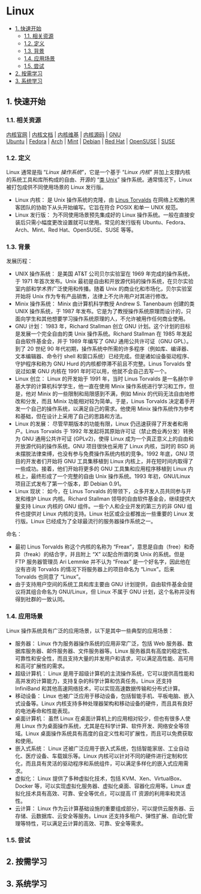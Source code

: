 # Linux<!-- omit in toc -->

- [1. 快速开始](#1-快速开始)
  - [1.1. 相关资源](#11-相关资源)
  - [1.2. 定义](#12-定义)
  - [1.3. 背景](#13-背景)
  - [1.4. 应用场景](#14-应用场景)
  - [1.5. 尝试](#15-尝试)
- [2. 按需学习](#2-按需学习)
- [3. 系统学习](#3-系统学习)

## 1. 快速开始

### 1.1. 相关资源

[内核官网](https://www.kernel.org/) | [内核文档](https://docs.kernel.org) | [内核维基](https://www.wiki.kernel.org) | [内核源码](https://github.com/torvalds/linux) | [GNU](https://www.gnu.org)  
[Ubuntu](https://ubuntu.com/) | [Fedora](https://fedoraproject.org/) | [Arch](https://archlinux.org/) | [Mint](https://linuxmint.com/) | [Debian](https://www.debian.org/) | [Red Hat](https://www.redhat.com/) | [OpenSUSE](https://www.opensuse.org/) | [SUSE](https://www.suse.com/)

### 1.2. 定义

Linux 通常是指 “_Linux 操作系统_”，它是一个基于 “_Linux 内核_” 并加上支撑内核的系统工具和库所构成的自由、开源的 “[类 Unix](../../../glossary/类Unix操作系统.md)” 操作系统。通常情况下，Linux 被打包成供不同使用场景的 Linux 发行版。

- Linux 内核： 是 Unix 操作系统的克隆，由 [Linus Torvalds](https://github.com/torvalds) 在网络上松散的黑客团队的协助下从头开始编写。它旨在符合 POSIX 和单一 UNIX 规范。
- Linux 发行版： 为不同使用场景预先集成好的 Linux 操作系统。一般在直接安装后只需小幅度更改设置就可以使用。常见的发行版有 Ubuntu、Fedora、Arch、Mint、Red Hat、OpenSUSE、SUSE 等等。

### 1.3. 背景

发展历程：

- UNIX 操作系统： 是美国 AT&T 公司贝尔实验室在 1969 年完成的操作系统，于 1971 年首次发布。Unix 最初是自由和开放源代码的操作系统，在贝尔实验室内部和学术界广泛使用和传播。随着 Unix 的商业化和市场化，贝尔实验室开始将 Unix 作为专有产品销售，法律上不允许用户对其进行修改。
- Minix 操作系统： Minix 由计算机科学教授 Andrew S. Tanenbaum 创建的类 UNIX 操作系统，于 1987 年发布。它是为了教授操作系统原理而设计的，只面向学生和其他想要学习操作系统原理的人，不允许被用作任何商业使用。
- GNU 计划： 1983 年，Richard Stallman 创立 GNU 计划。这个计划的目标是发展一个完全自由的类 Unix 操作系统。Richard Stallman 在 1985 年发起自由软件基金会，并于 1989 年编写了 GNU 通用公共许可证（GNU GPL）。到了 20 世纪 90 年代初期，操作系统中所需的许多程序（例如库、编译器、文本编辑器、命令行 shell 和窗口系统）已经完成。但是诸如设备驱动程序、守护程序和称为 GNU Hurd 的内核都停滞不前且不完整。Linus Torvalds 曾说过如果 GNU 内核在 1991 年时可以用，他就不会自己去写一个。
- Linux 创立： Linux 的开发始于 1991 年，当时 Linus Torvalds 是一名赫尔辛基大学的计算机科学学生，他一直在使用 Minix 操作系统进行学习和工作，但是，他对 Minix 的一些限制和局限感到不满，例如 Minix 的代码无法自由地修改和分发，而且 Minix 功能相对较为简单。于是，Linus Torvalds 决定着手开发一个自己的操作系统，以满足自己的需求。他使用 Minix 操作系统作为参考和基础，但在设计上采用了自己的思路和方法。
- Linux 的发展： 尽管早期版本的功能有限，Linux 仍迅速获得了开发者和用户。Linus Torvalds 于 1992 年发起将其原始许可证（禁止商业再分发）转换为 GNU 通用公共许可证 (GPLv2)，使得 Linux 成为一个真正意义上的自由和开放源代码的操作系统。GNU 项目很快也采用了 Linux 内核，当时的 BSD 尚未摆脱法律束缚，也没有参与免费操作系统内核的竞争。1992 年底，GNU 项目的开发者们开始将 GNU 工具集移植到 Linux 内核上，并在短时间内取得了一些成功。接着，他们开始将更多的 GNU 工具集和应用程序移植到 Linux 内核上，最终形成了一个完整的自由 Unix 操作系统。1993 年初，GNU/Linux 项目正式发布了第一个版本，即 Debian 0.91。
- Linux 现状： 如今，在 Linus Torvalds 的带领下，众多开发人员共同参与开发和维护 Linux 内核。Richard Stallman 领导的自由软件基金会，继续提供大量支持 Linux 内核的 GNU 组件。一些个人和企业开发的第三方的非 GNU 组件也提供对 Linux 内核的支持。Linux 社区或企业都推出一些重要的 Linux 发行版。Linux 已经成为了全球最流行的服务器操作系统之一。

命名：

- 最初 Linus Torvalds 称这个内核的名称为 “Freax”，意思是自由（free）和奇异（freak）的结合字，并且附上 “X” 以配合所谓的类 Unix 的系统。但是 FTP 服务器管理员 Ari Lemmke 并不认为 “Freax” 是一个好名字，因此他在没有咨询 Torvalds 的情况下将服务器上的项目命名为 “Linux”。后来 Torvalds 也同意了 “Linux”。
- 由于支持用户空间的系统工具和库主要由 GNU 计划提供，自由软件基金会提议将其组合命名为 GNU/Linux，但 Linux 不属于 GNU 计划，这个名称并没有得到社群的一致认同。

### 1.4. 应用场景

Linux 操作系统具有广泛的应用场景，以下是其中一些典型的应用场景：

- 服务器： Linux 作为服务器操作系统的应用非常广泛，包括 Web 服务器、数据库服务器、邮件服务器、文件服务器等。Linux 服务器具有高度的稳定性、可靠性和安全性，而且支持大量的并发用户和请求，可以满足高性能、高可用和高可扩展性的需求。
- 超级计算机： Linux 是用于超级计算机的主流操作系统，它可以提供高性能和高并发的计算能力，支持复杂的科学计算和仿真任务。Linux 还支持 InfiniBand 和其他高速网络技术，可以实现高速数据传输和分布式计算。
- 移动设备： Linux 也被广泛应用于移动设备，包括智能手机、平板电脑、嵌入式设备等。Linux 内核支持多种处理器架构和移动设备的硬件，而且具有良好的电池寿命和性能表现。
- 桌面计算机： 虽然 Linux 在桌面计算机上的应用相对较少，但也有很多人使用 Linux 作为桌面操作系统，尤其是在科学计算、软件开发、网络安全等领域。Linux 桌面操作系统具有高度的自定义性和可扩展性，而且可以免费获取和使用。
- 嵌入式系统： Linux 还被广泛应用于嵌入式系统，包括智能家居、工业自动化、医疗设备、车载娱乐等。Linux 内核可以针对不同的硬件进行定制和优化，而且具有灵活的驱动程序和系统组件，可以满足多样化的嵌入式应用需求。
- 虚拟化： Linux 提供了多种虚拟化技术，包括 KVM、Xen、VirtualBox、Docker 等，可以实现虚拟化服务器、虚拟化桌面、容器化应用等。Linux 虚拟化技术具有高效、可靠、安全等优点，可以提高 IT 资源的利用率和灵活性。
- 云计算： Linux 作为云计算基础设施的重要组成部分，可以提供云服务器、云存储、云数据库、云安全等服务。Linux 还支持多租户、弹性扩展、自动化管理等特性，可以满足云计算的高效、可靠、安全等需求。

### 1.5. 尝试

## 2. 按需学习

## 3. 系统学习
